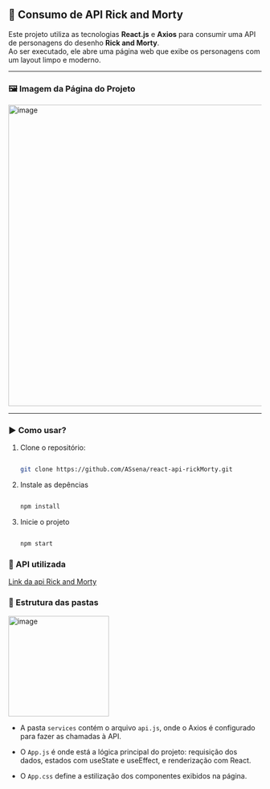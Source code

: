 ## 🚀 Consumo de API Rick and Morty

Este projeto utiliza as tecnologias **React.js** e **Axios** para consumir uma API de personagens do desenho **Rick and Morty**.  
Ao ser executado, ele abre uma página web que exibe os personagens com um layout limpo e moderno.

---

### 🖼️ Imagem da Página do Projeto

<img width="600" alt="image" src="https://github.com/user-attachments/assets/3bad8901-15d3-4fad-8f2d-386bc36e1738" />

---

### ▶️ Como usar?

1. Clone o repositório:
   ```bash
   
   git clone https://github.com/ASsena/react-api-rickMorty.git

2. Instale as depências
   ```bash
   
   npm install

3. Inicie o projeto
   ```bash
   
   npm start

### 🔗 API utilizada
[Link da api Rick and Morty](https://rickandmortyapi.com)


### 📁 Estrutura das pastas
<img width="200" alt="image" src="https://github.com/user-attachments/assets/d6177d1b-1b6a-44a9-bca7-845174517696" />

- A pasta `services` contém o arquivo `api.js`, onde o Axios é configurado para fazer as chamadas à API.

- O `App.js` é onde está a lógica principal do projeto: requisição dos dados, estados com useState e useEffect, e renderização com React.

- O `App.css` define a estilização dos componentes exibidos na página.
